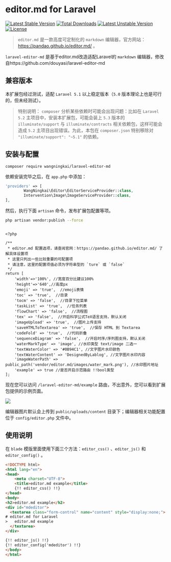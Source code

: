 editor.md for Laravel
====================

[![Latest Stable Version](https://poser.pugx.org/wangningkai/laravel-editor-md/v/stable)](https://packagist.org/packages/wangningkai/laravel-editor-md)
[![Total Downloads](https://poser.pugx.org/wangningkai/laravel-editor-md/downloads)](https://packagist.org/packages/wangningkai/laravel-editor-md)
[![Latest Unstable Version](https://poser.pugx.org/wangningkai/laravel-editor-md/v/unstable)](https://packagist.org/packages/wangningkai/laravel-editor-md)
[![License](https://poser.pugx.org/wangningkai/laravel-editor-md/license)](https://packagist.org/packages/wangningkai/laravel-editor-md)

>  `editor.md` 是一款高度可定制化的 `markdown` 编辑器，官方网站：https://pandao.github.io/editor.md/ 。

  `laravel-editor-md` 是基于editor.md改造适配Laravel的 `markdown` 编辑器，修改自https://github.com/douyasi/laravel-editor-md

## 兼容版本

本扩展包经过测试，适配 `Laravel 5.1` 以上稳定版本（`5.0` 版本理论上也是可行的，但未经测试）。

>   特别说明：
>   `composer` 分析某些依赖时可能会出现问题：比如在 `Laravel 5.2` 主项目中，安装本扩展包，可能会装上 `5.3` 版本的 `illuminate/support` 与 `illuminate/contracts` 相关依赖包，这样可能会造成 `5.2` 主项目出现错误。为此，本包在 `composer.json` 特别移除对 `"illuminate/support": "~5.1"` 的依赖。

## 安装与配置

```
composer require wangningkai/laravel-editor-md

```

依赖安装完毕之后，在 `app.php` 中添加：

```php
'providers' => [
        WangNingkai\Editor\EditorServiceProvider::class,
        Intervention\Image\ImageServiceProvider::class,
],
```

然后，执行下面 `artisan` 命令，发布扩展包配置等项。

```bash
php artisan vendor:publish --force
```

```

<?php

/**
 * editor.md 配置选项，请查阅官网：https://pandao.github.io/editor.md/ 了解具体设置项
 * 这里只列出一些比较重要的可配置项
 * 请注意，这里的配置项值必须为字符串型的 `ture` 或 `false`
 */
return [
    'width'=>'100%', //宽度百分比建议100%
    'height'=>'640',//高度px
    'emoji' => 'true',  //emoji表情
    'toc' => 'true',  //目录
    'tocm' => 'false',  //目录下拉菜单
    'taskList' => 'true',  //任务列表
    'flowChart' => 'false',  //流程图
    'tex' => 'false',  //开启科学公式TeX语言支持，默认关闭
    'imageUpload' => 'true',  //图片上传支持
    'saveHTMLToTextarea' => 'true',  //保存 HTML 到 Textarea
    'codeFold' => 'true',  //代码折叠
    'sequenceDiagram' => 'false',  //开启时序/序列图支持，默认关闭
    'waterMarkType' => 'image', //水印类型 text/image 二选一
    'textWaterColor' => '#0B94C1', //文字图片水印颜色
    'textWaterContent' => 'DesignedByLablog', //文字图片水印内容
    'imageWaterPath' => public_path('vendor/editor.md/images/water_mark.png'), //水印图片地址
    'example' => true //是否开启示范路由 !!bool类型
];

```

现在您可以访问 `/laravel-editor-md/example` 路由，不出意外，您可以看到扩展包提供的示例页面。

![](https://onedrive.imwnk.cn/%E5%9B%BE%E7%89%87%E7%BC%93%E5%AD%98/laravel-editor-md.jpg)

编辑器图片默认会上传到 `public/uploads/content` 目录下；编辑器相关功能配置位于 `config/editor.php` 文件中。

## 使用说明

在 `blade` 模版里面使用下面三个方法：`editor_css()` 、`editor_js()` 和 `editor_config()` 。

```html
<!DOCTYPE html>
<html lang="en">
<head>
    <meta charset="UTF-8">
    <title>editor.md example</title>
    {!! editor_css() !!}
</head>
<body>
<h2>editor.md example</h2>
<div id="mdeditor">
  <textarea class="form-control" name="content" style="display:none;">
# editor.md for Laravel
>   editor.md example
  </textarea>
</div>

{!! editor_js() !!}
{!! editor_config('mdeditor') !!}
</body>
</html>
```

